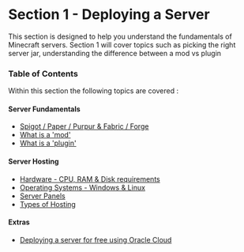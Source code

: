 # Section 1 - Deploying a Server

This section is designed to help you understand the fundamentals of Minecraft servers. Section 1 will cover topics such as picking the right server jar, understanding the difference between a mod vs plugin

### Table of Contents

Within this section the following topics are covered :

#### Server Fundamentals 
  - [Spigot / Paper / Purpur & Fabric / Forge](types-of-jars.md)
  - [What is a 'mod'](mods.md)
  - [What is a 'plugin'](plugins.md)

#### Server Hosting
- [Hardware - CPU, RAM & Disk requirements](_hosting/hardware.md)
- [Operating Systems - Windows & Linux](_hosting/operating-systems.md)
- [Server Panels](_hosting/panels.md)
- [Types of Hosting](_hosting/types-of-hosting.md)

#### Extras
- [Deploying a server for free using Oracle Cloud](_hosting/oci.md)
